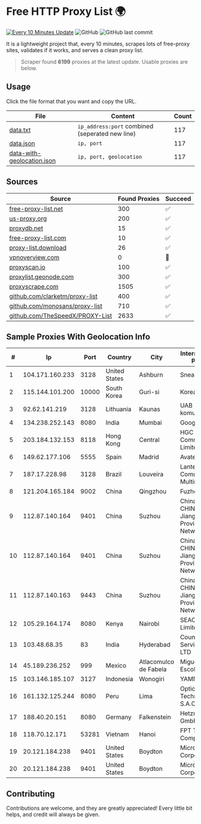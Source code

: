 
# Free HTTP Proxy List 🌍

[![Every 10 Minutes Update](https://github.com/mertguvencli/http-proxy-list/actions/workflows/main.yml/badge.svg?branch=main)](https://github.com/mertguvencli/http-proxy-list/actions/workflows/main.yml)
![GitHub](https://img.shields.io/github/license/mertguvencli/http-proxy-list)
![GitHub last commit](https://img.shields.io/github/last-commit/mertguvencli/http-proxy-list)

It is a lightweight project that, every 10 minutes, scrapes lots of free-proxy sites, validates if it works, and serves a clean proxy list.


> Scraper found **6199** proxies at the latest update. Usable proxies are below.

## Usage

Click the file format that you want and copy the URL.


|File|Content|Count|
|----|-------|-----|
|[data.txt](https://raw.githubusercontent.com/mertguvencli/http-proxy-list/main/proxy-list/data.txt)|`ip_address:port` combined (seperated new line)|117|
|[data.json](https://raw.githubusercontent.com/mertguvencli/http-proxy-list/main/proxy-list/data.json)|`ip, port`|117|
|[data-with-geolocation.json](https://raw.githubusercontent.com/mertguvencli/http-proxy-list/main/proxy-list/data-with-geolocation.json)|`ip, port, geolocation`|117|

## Sources

|Source|Found Proxies|Succeed|
|------|-------------|-------|
|[free-proxy-list.net](https://free-proxy-list.net)|300|✅|
|[us-proxy.org](https://www.us-proxy.org)|200|✅|
|[proxydb.net](http://proxydb.net)|15|✅|
|[free-proxy-list.com](https://free-proxy-list.com/?page=&port=&type%5B%5D=http&type%5B%5D=https&up_time=0&search=Search)|10|✅|
|[proxy-list.download](https://www.proxy-list.download/HTTP)|26|✅|
|[vpnoverview.com](https://vpnoverview.com/privacy/anonymous-browsing/free-proxy-servers)|0|🚫|
|[proxyscan.io](https://www.proxyscan.io)|100|✅|
|[proxylist.geonode.com](https://proxylist.geonode.com/api/proxy-list?limit=300&page=1&sort_by=lastChecked&sort_type=desc&protocols=http,https)|300|✅|
|[proxyscrape.com](https://api.proxyscrape.com/v2/?request=displayproxies&protocol=http&timeout=10000&country=all&ssl=all&anonymity=all)|1505|✅|
|[github.com/clarketm/proxy-list](https://raw.githubusercontent.com/clarketm/proxy-list/master/proxy-list-raw.txt)|400|✅|
|[github.com/monosans/proxy-list](https://raw.githubusercontent.com/monosans/proxy-list/main/proxies/http.txt)|710|✅|
|[github.com/TheSpeedX/PROXY-List](https://raw.githubusercontent.com/TheSpeedX/PROXY-List/master/http.txt)|2633|✅|


## Sample Proxies With Geolocation Info

|#|Ip|Port|Country|City|Internet Service Provider|
|-|--|----|-------|----|-------------------------|
|1|104.171.160.233|3128|United States|Ashburn|Sneaker Server|
|2|115.144.101.200|10000|South Korea|Guri-si|Korea Telecom|
|3|92.62.141.219|3128|Lithuania|Kaunas|UAB "Baltnetos komunikacijos"|
|4|134.238.252.143|8080|India|Mumbai|Google LLC|
|5|203.184.132.153|8118|Hong Kong|Central|HGC Global Communications Limited|
|6|149.62.177.106|5555|Spain|Madrid|Avatel Telecom|
|7|187.17.228.98|3128|Brazil|Louveira|Lantec Comunicacao Multimidia Ltda|
|8|121.204.165.184|9002|China|Qingzhou|Fuzhou|
|9|112.87.140.164|9401|China|Suzhou|China Unicom CHINA169 Jiangsu Province Network|
|10|112.87.140.164|9401|China|Suzhou|China Unicom CHINA169 Jiangsu Province Network|
|11|112.87.140.163|9443|China|Suzhou|China Unicom CHINA169 Jiangsu Province Network|
|12|105.29.164.174|8080|Kenya|Nairobi|SEACOM Limited|
|13|103.48.68.35|83|India|Hyderabad|Country Online Services PVT LTD|
|14|45.189.236.252|999|Mexico|Atlacomulco de Fabela|Miguel Amado Escobar|
|15|103.146.185.107|3127|Indonesia|Wonogiri|YAMNET|
|16|161.132.125.244|8080|Peru|Lima|Optical Technologies S.A.C.|
|17|188.40.20.151|8080|Germany|Falkenstein|Hetzner Online GmbH|
|18|118.70.12.171|53281|Vietnam|Hanoi|FPT Telecom Company|
|19|20.121.184.238|9401|United States|Boydton|Microsoft Corporation|
|20|20.121.184.238|9401|United States|Boydton|Microsoft Corporation|



## Contributing

Contributions are welcome, and they are greatly appreciated! Every
little bit helps, and credit will always be given.

